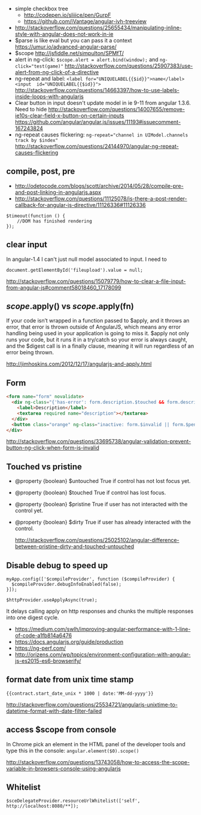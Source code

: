 - simple checkbox tree
  - http://codepen.io/sliiice/pen/GurpF
  - https://github.com/iVantage/angular-ivh-treeview
- http://stackoverflow.com/questions/25655434/manipulating-inline-style-with-angular-does-not-work-in-ie
- $parse is like eval but you can pass it a context https://umur.io/advanced-angular-parse/
- $scope http://jsfiddle.net/simpulton/SPMfT/
- alert in ng-click: `$scope.alert = alert.bind(window);` and `ng-click="test(game)"` http://stackoverflow.com/questions/25907383/use-alert-from-ng-click-of-a-directive
- ng-repeat and label: `<label for="UNIQUELABEL{{$id}}">name</label><input  id="UNIQUELABEL{{$id}}">` http://stackoverflow.com/questions/14663397/how-to-use-labels-inside-loops-with-angularjs
- Clear button in input doesn't update model in ie 9-11 from angular 1.3.6. Need to hide http://stackoverflow.com/questions/14007655/remove-ie10s-clear-field-x-button-on-certain-inputs https://github.com/angular/angular.js/issues/11193#issuecomment-167243824
- ng-repeat causes flickering: `ng-repeat="channel in UIModel.channels track by $index"` http://stackoverflow.com/questions/24144970/angular-ng-repeat-causes-flickering

## compile, post, pre

- http://odetocode.com/blogs/scott/archive/2014/05/28/compile-pre-and-post-linking-in-angularjs.aspx
- http://stackoverflow.com/questions/11125078/is-there-a-post-render-callback-for-angular-js-directive/11126336#11126336

```
$timeout(function () {
    //DOM has finished rendering
});
```

## clear input

In angular-1.4 I can't just null model associated to input. I need to

`document.getElementById('fileupload').value = null;`

http://stackoverflow.com/questions/15079779/how-to-clear-a-file-input-from-angular-js#comment58018460_17178099

## $scope.$apply() vs $scope.$apply(fn)

If your code isn’t wrapped in a function passed to $apply, and it throws an error, that error is thrown outside of AngularJS, which means any error handling being used in your application is going to miss it. $apply not only runs your code, but it runs it in a try/catch so your error is always caught, and the $digest call is in a finally clause, meaning it will run regardless of an error being thrown.

http://jimhoskins.com/2012/12/17/angularjs-and-apply.html

## Form

```html
<form name="form" novalidate>
  <div ng-class="{'has-error': form.description.$touched && form.description.$error.required}">
    <label>Description</label>
    <textarea required name="description"></textarea>
  </div>
  <button class="orange" ng-class="inactive: form.$invalid || form.$pending" ng-disabled="form.$invalid || form.$pending" ng-click="!(form.$invalid || form.$pending) && save()">Save</button>
</div>
```

http://stackoverflow.com/questions/33695738/angular-validation-prevent-button-ng-click-when-form-is-invalid

## Touched vs pristine

- @property {boolean} $untouched True if control has not lost focus yet.
- @property {boolean} $touched True if control has lost focus.
- @property {boolean} $pristine True if user has not interacted with the control yet.
- @property {boolean} $dirty True if user has already interacted with the control.

  http://stackoverflow.com/questions/25025102/angular-difference-between-pristine-dirty-and-touched-untouched

## Disable debug to speed up

```
myApp.config(['$compileProvider', function ($compileProvider) {
  $compileProvider.debugInfoEnabled(false);
}]);
```

`$httpProvider.useApplyAsync(true);`

It delays calling apply on http responses and chunks the multiple responses into one digest cycle.

- https://medium.com/swlh/improving-angular-performance-with-1-line-of-code-a1fb814a6476
- https://docs.angularjs.org/guide/production
- https://ng-perf.com/
- http://orizens.com/wp/topics/environment-configuration-with-angular-js-es2015-es6-browserify/

## format date from unix time stamp

`{{contract.start_date_unix * 1000 | date:'MM-dd-yyyy'}}`

http://stackoverflow.com/questions/25534721/angularjs-unixtime-to-datetime-format-with-date-filter-failed

## access $scope from console

In Chrome pick an element in the HTML panel of the developer tools and type this in the console:
`angular.element($0).scope()`

http://stackoverflow.com/questions/13743058/how-to-access-the-scope-variable-in-browsers-console-using-angularjs

## Whitelist

`$sceDelegateProvider.resourceUrlWhitelist(['self', http://localhost:8080/**]);`
